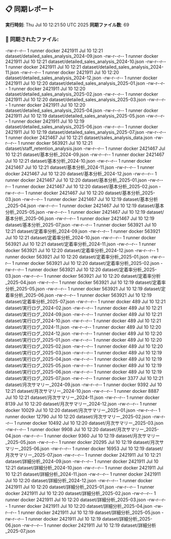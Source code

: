 ## 📋 同期レポート
**実行時刻**: Thu Jul 10 12:21:50 UTC 2025
**同期ファイル数**: 69

### 📄 同期されたファイル:
-rw-r--r-- 1 runner docker 2421911 Jul 10 12:21 dataset/detailed_sales_analysis_2024-09.json
-rw-r--r-- 1 runner docker 2421911 Jul 10 12:21 dataset/detailed_sales_analysis_2024-10.json
-rw-r--r-- 1 runner docker 2421911 Jul 10 12:21 dataset/detailed_sales_analysis_2024-11.json
-rw-r--r-- 1 runner docker 2421911 Jul 10 12:20 dataset/detailed_sales_analysis_2024-12.json
-rw-r--r-- 1 runner docker 2421911 Jul 10 12:20 dataset/detailed_sales_analysis_2025-01.json
-rw-r--r-- 1 runner docker 2421911 Jul 10 12:20 dataset/detailed_sales_analysis_2025-02.json
-rw-r--r-- 1 runner docker 2421911 Jul 10 12:20 dataset/detailed_sales_analysis_2025-03.json
-rw-r--r-- 1 runner docker 2421911 Jul 10 12:20 dataset/detailed_sales_analysis_2025-04.json
-rw-r--r-- 1 runner docker 2421911 Jul 10 12:19 dataset/detailed_sales_analysis_2025-05.json
-rw-r--r-- 1 runner docker 2421911 Jul 10 12:19 dataset/detailed_sales_analysis_2025-06.json
-rw-r--r-- 1 runner docker 2421911 Jul 10 12:19 dataset/detailed_sales_analysis_2025-07.json
-rw-r--r-- 1 runner docker 2421467 Jul 10 12:21 dataset/sales_analysis_data.json
-rw-r--r-- 1 runner docker  563921 Jul 10 12:21 dataset/staff_retention_analysis.json
-rw-r--r-- 1 runner docker 2421467 Jul 10 12:21 dataset/基本分析_2024-09.json
-rw-r--r-- 1 runner docker 2421467 Jul 10 12:21 dataset/基本分析_2024-10.json
-rw-r--r-- 1 runner docker 2421467 Jul 10 12:21 dataset/基本分析_2024-11.json
-rw-r--r-- 1 runner docker 2421467 Jul 10 12:20 dataset/基本分析_2024-12.json
-rw-r--r-- 1 runner docker 2421467 Jul 10 12:20 dataset/基本分析_2025-01.json
-rw-r--r-- 1 runner docker 2421467 Jul 10 12:20 dataset/基本分析_2025-02.json
-rw-r--r-- 1 runner docker 2421467 Jul 10 12:20 dataset/基本分析_2025-03.json
-rw-r--r-- 1 runner docker 2421467 Jul 10 12:19 dataset/基本分析_2025-04.json
-rw-r--r-- 1 runner docker 2421467 Jul 10 12:19 dataset/基本分析_2025-05.json
-rw-r--r-- 1 runner docker 2421467 Jul 10 12:19 dataset/基本分析_2025-06.json
-rw-r--r-- 1 runner docker 2421467 Jul 10 12:19 dataset/基本分析_2025-07.json
-rw-r--r-- 1 runner docker  563921 Jul 10 12:21 dataset/定着率分析_2024-09.json
-rw-r--r-- 1 runner docker  563921 Jul 10 12:21 dataset/定着率分析_2024-10.json
-rw-r--r-- 1 runner docker  563921 Jul 10 12:21 dataset/定着率分析_2024-11.json
-rw-r--r-- 1 runner docker  563921 Jul 10 12:20 dataset/定着率分析_2024-12.json
-rw-r--r-- 1 runner docker  563921 Jul 10 12:20 dataset/定着率分析_2025-01.json
-rw-r--r-- 1 runner docker  563921 Jul 10 12:20 dataset/定着率分析_2025-02.json
-rw-r--r-- 1 runner docker  563921 Jul 10 12:20 dataset/定着率分析_2025-03.json
-rw-r--r-- 1 runner docker  563921 Jul 10 12:20 dataset/定着率分析_2025-04.json
-rw-r--r-- 1 runner docker  563921 Jul 10 12:19 dataset/定着率分析_2025-05.json
-rw-r--r-- 1 runner docker  563921 Jul 10 12:19 dataset/定着率分析_2025-06.json
-rw-r--r-- 1 runner docker  563921 Jul 10 12:19 dataset/定着率分析_2025-07.json
-rw-r--r-- 1 runner docker     489 Jul 10 12:21 dataset/実行ログ_2024-02.json
-rw-r--r-- 1 runner docker     489 Jul 10 12:21 dataset/実行ログ_2024-09.json
-rw-r--r-- 1 runner docker     489 Jul 10 12:21 dataset/実行ログ_2024-10.json
-rw-r--r-- 1 runner docker     489 Jul 10 12:21 dataset/実行ログ_2024-11.json
-rw-r--r-- 1 runner docker     489 Jul 10 12:20 dataset/実行ログ_2024-12.json
-rw-r--r-- 1 runner docker     489 Jul 10 12:20 dataset/実行ログ_2025-01.json
-rw-r--r-- 1 runner docker     489 Jul 10 12:20 dataset/実行ログ_2025-02.json
-rw-r--r-- 1 runner docker     489 Jul 10 12:20 dataset/実行ログ_2025-03.json
-rw-r--r-- 1 runner docker     489 Jul 10 12:19 dataset/実行ログ_2025-04.json
-rw-r--r-- 1 runner docker     489 Jul 10 12:19 dataset/実行ログ_2025-05.json
-rw-r--r-- 1 runner docker     489 Jul 10 12:19 dataset/実行ログ_2025-06.json
-rw-r--r-- 1 runner docker     489 Jul 10 12:19 dataset/実行ログ_2025-07.json
-rw-r--r-- 1 runner docker    3377 Jul 10 12:21 dataset/月次サマリー_2024-09.json
-rw-r--r-- 1 runner docker    9392 Jul 10 12:21 dataset/月次サマリー_2024-10.json
-rw-r--r-- 1 runner docker    8887 Jul 10 12:21 dataset/月次サマリー_2024-11.json
-rw-r--r-- 1 runner docker    8139 Jul 10 12:20 dataset/月次サマリー_2024-12.json
-rw-r--r-- 1 runner docker   10029 Jul 10 12:20 dataset/月次サマリー_2025-01.json
-rw-r--r-- 1 runner docker   12790 Jul 10 12:20 dataset/月次サマリー_2025-02.json
-rw-r--r-- 1 runner docker   10492 Jul 10 12:20 dataset/月次サマリー_2025-03.json
-rw-r--r-- 1 runner docker    9908 Jul 10 12:20 dataset/月次サマリー_2025-04.json
-rw-r--r-- 1 runner docker    9360 Jul 10 12:19 dataset/月次サマリー_2025-05.json
-rw-r--r-- 1 runner docker   20295 Jul 10 12:19 dataset/月次サマリー_2025-06.json
-rw-r--r-- 1 runner docker   16953 Jul 10 12:19 dataset/月次サマリー_2025-07.json
-rw-r--r-- 1 runner docker 2421911 Jul 10 12:21 dataset/詳細分析_2024-09.json
-rw-r--r-- 1 runner docker 2421911 Jul 10 12:21 dataset/詳細分析_2024-10.json
-rw-r--r-- 1 runner docker 2421911 Jul 10 12:21 dataset/詳細分析_2024-11.json
-rw-r--r-- 1 runner docker 2421911 Jul 10 12:20 dataset/詳細分析_2024-12.json
-rw-r--r-- 1 runner docker 2421911 Jul 10 12:20 dataset/詳細分析_2025-01.json
-rw-r--r-- 1 runner docker 2421911 Jul 10 12:20 dataset/詳細分析_2025-02.json
-rw-r--r-- 1 runner docker 2421911 Jul 10 12:20 dataset/詳細分析_2025-03.json
-rw-r--r-- 1 runner docker 2421911 Jul 10 12:20 dataset/詳細分析_2025-04.json
-rw-r--r-- 1 runner docker 2421911 Jul 10 12:19 dataset/詳細分析_2025-05.json
-rw-r--r-- 1 runner docker 2421911 Jul 10 12:19 dataset/詳細分析_2025-06.json
-rw-r--r-- 1 runner docker 2421911 Jul 10 12:19 dataset/詳細分析_2025-07.json
